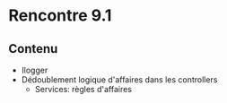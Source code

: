 # Rencontre 9.1

## Contenu
- Ilogger  
- Dédoublement logique d'affaires dans les controllers  
  - Services: règles d'affaires 

